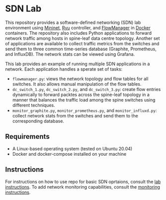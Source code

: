 # SDN Lab

This repository provides a software-defined networking (SDN) lab environment using [Mininet](https://mininet.org/), [Ryu](https://ryu-sdn.org/) controller, and [FlowManager](https://github.com/martimy/flowmanager) in [Docker](https://www.docker.com/) containers. The repository also includes Python applications to forward network traffic among hosts in spine-leaf data centre topology. Another set of applications are available to collect traffic metrics from the switches and send them to three common time-series database (Graphite, Prometheus, and InfluxDB). The network stats can be viewed using Grafana.

This lab provides an example of running multiple SDN applications in a network. Each application handles a sperate set of tasks:

- `flowmanager.py`: views the network topology and flow tables for all switches. It also allows manual manipulation of the flow tables.
- `dc_switch_1.py`, `dc_switch_2.py`, and `dc_switch_3.py`: create flow entries dynamically to forward packtes across the spine-leaf topology in a manner that balances the traffic load among the spine switches using different techniques.
- `monitor_graphite.py`, `monitor_prometheus.py`, and `monitor_influxd.py`: collect network stats from the switches and send them to the corresponding database.


## Requirements

- A Linux-based operating system (tested on Ubuntu 20.04)
- Docker and docker-compose installed on your machine


## Instructions


For instructions on how to use repo for basic SDN oprtaions, consult the [lab instructions](docs/lab_instructions.md). To add network monitoring capabilities, consult the [monitoring instructions](docs/monitoring.md).

